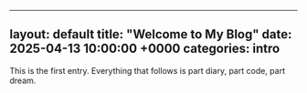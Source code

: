 
---
layout: default
title: "Welcome to My Blog"
date: 2025-04-13 10:00:00 +0000
categories: intro
---

This is the first entry. Everything that follows is part diary, part code, part dream.

